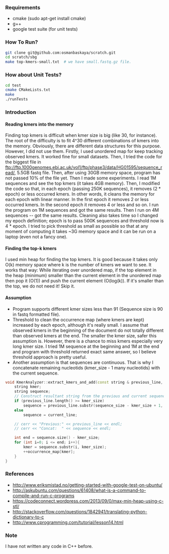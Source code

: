 ### Requirements
- cmake (sudo apt-get install cmake)
- g++
- google test suite (for unit tests)


### How To Run?

```bash
git clone git@github.com:osmanbaskaya/scratch.git
cd scratch/sbg
make top-kmers-small.txt  # we have small.fastq.gz file.
```

### How about Unit Tests?

```bash
cd test
cmake CMakeLists.txt
make
./runTests
```

### Introduction

#### Reading kmers into the memory

Finding top kmers is difficult when kmer size is big (like 30, for instance). The root of the difficulty is to fit 4^30 different combinations of kmers into the memory. Obviously, there are different data structures for this purpose. However, I did not use them. Firstly, I used unordered map for keep tracking observed kmers. It worked fine for small datasets. Then, I tried the code for the biggest file in ftp://ftp.1000genomes.ebi.ac.uk/vol1/ftp/phase3/data/HG01595/sequence_read/, 5.5GB fastq file. Then, after using 30GB memory space, program has not passed 10% of the file yet. Then I made some experiments. I read 1M sequences and see the top kmers (it takes 4GB memory). Then, I modified the code so that, in each epoch (passing 250K sequences), it removes (2 * epoch) or less occurred kmers. In other words, it cleans the memory for each epoch with linear manner. In the first epoch it removes 2 or less occurred kmers. In the second epoch it removes 4 or less and so on. I run the program on 1M sequences and got the same results. Then I run on 4M sequences -- got the same results. Cleaning also takes time so I changed my epoch definition; epoch is to pass 500K sequences and threshold now is 4 * epoch. I tried to pick threshold as small as possible so that at any moment of computing it takes ~3G memory space and it can be run on a laptop (even not a fancy one). 

#### Finding the top-k kmers

I used min heap for finding the top kmers. It is good because it takes only O(k) memory space where k is the number of kmers we want to see. It works that way: While iterating over unordered map, if the top element in the heap (minimum) smaller than the current element in the unordered map then pop it (O(1)) and push the current element (O(log(k)). If it's smaller than the top, we do not need it! Skip it.


#### Assumption

- Program supports different kmer sizes less than 91 (Sequence size is 90 in fastq formatted file).
- Threshold to clean the occurrence map (where kmers are kept) increased by each epoch, although it's really small. I assume that observed kmers in the beginning of the document do not totally different than observed kmers at the end. The smaller the kmer size, safer this assumption is. However, there is a chance to miss kmers especially very long kmer size. I tried 1M sequence at the beginning and 1M at the end and program with threshold returned exact same answer, so I believe threshold approach is pretty useful.
- Another assumption is that sequences are continuous. That is why I concatenate remaining nucleotids (kmer_size - 1 many nucleotids) with the current sequence.

```cpp
void KmerAnalyzer::extract_kmers_and_add(const string & previous_line, const string & current_line) {
    string kmer;
    string sequence;
    // Construct resultant string from the previous and current sequence.
    if (previous_line.length() >= kmer_size)
        sequence = previous_line.substr(sequence_size - kmer_size + 1, kmer_size-1) + current_line;
    else
        sequence = current_line;

    // cerr << "Previous:" << previous_line << endl;
    // cerr << "Concat:  " << sequence << endl;

    int end = sequence.size() - kmer_size;
    for (int i=0; i <= end; i++){
        kmer = sequence.substr(i, kmer_size);
        ++occurrence_map[kmer];
    }
}
```

### References
- http://www.eriksmistad.no/getting-started-with-google-test-on-ubuntu/
- http://askubuntu.com/questions/61408/what-is-a-command-to-compile-and-run-c-programs
- https://codeconnect.wordpress.com/2013/09/0/max-min-heap-using-c-stl/
- http://stackoverflow.com/questions/1842941/translating-python-dictionary-to-c
- http://www.cprogramming.com/tutorial/lesson14.html


### Note
I have not written any code in C++ before.
